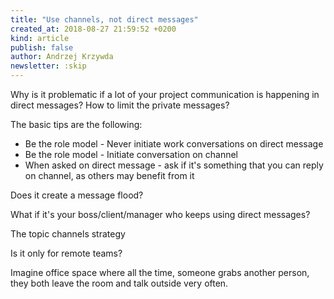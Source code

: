 ```yaml
---
title: "Use channels, not direct messages"
created_at: 2018-08-27 21:59:52 +0200
kind: article
publish: false
author: Andrzej Krzywda
newsletter: :skip
---
```


Why is it problematic if a lot of your project communication is happening in direct messages?
How to limit the private messages?

<!-- more -->

The basic tips are the following:

- Be the role model - Never initiate work conversations on direct message
- Be the role model - Initiate conversation on channel
- When asked on direct message - ask if it's something that you can reply on channel, as others may benefit from it

Does it create a message flood?

What if it's your boss/client/manager who keeps using direct messages?

The topic channels strategy

Is it only for remote teams?

Imagine office space where all the time, someone grabs another person, they both leave the room and talk outside very often.




